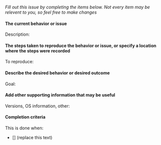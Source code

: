 *Fill out this issue by completing the items below. Not every item may be relevent to you, so feel free to make changes*

#### The current behavior or issue
Description:

#### The steps taken to reproduce the behavior or issue, or specify a location where the steps were recorded
To reproduce:

#### Describe the desired behavior or desired outcome
Goal:

#### Add other supporting information that may be useful
Versions, OS information, other:

#### Completion criteria
This is done when:
- [] (replace this text)

